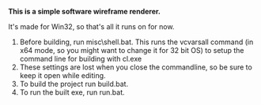 **This is a simple software wireframe renderer.**

It's made for Win32, so that's all it runs on for now.

1. Before building, run misc\shell.bat. This runs the vcvarsall command (in x64 mode, so you might want to change it for 32 bit OS) to setup the command line for building with cl.exe
2. These settings are lost when you close the commandline, so be sure to keep it open while editing.
3. To build the project run build.bat.
4. To run the built exe, run run.bat.
